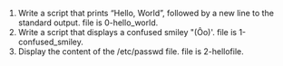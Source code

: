  1. Write a script that prints “Hello, World”, followed by a new line to the standard output. file is 0-hello_world.
 2. Write a script that displays a confused smiley "(Ôo)'. file is 1-confused_smiley.
 3. Display the content of the /etc/passwd file. file is 2-hellofile.
